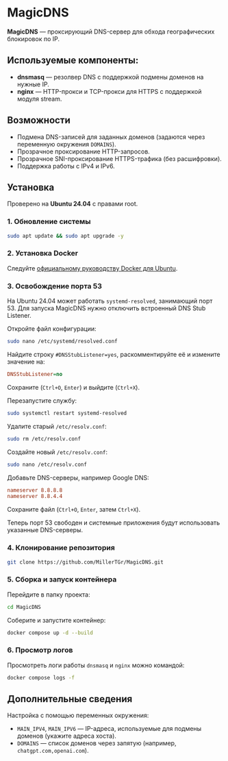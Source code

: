 # MagicDNS

**MagicDNS** — проксирующий DNS-сервер для обхода географических блокировок по IP.

## Используемые компоненты:
- **dnsmasq** — резолвер DNS с поддержкой подмены доменов на нужные IP.
- **nginx** — HTTP-прокси и TCP-прокси для HTTPS с поддержкой модуля stream.

## Возможности
- Подмена DNS-записей для заданных доменов (задаются через переменную окружения `DOMAINS`).
- Прозрачное проксирование HTTP-запросов.
- Прозрачное SNI-проксирование HTTPS-трафика (без расшифровки).
- Поддержка работы с IPv4 и IPv6.

## Установка
Проверено на **Ubuntu 24.04** с правами root.

### 1. Обновление системы
```bash
sudo apt update && sudo apt upgrade -y
```

### 2. Установка Docker
Следуйте [официальному руководству Docker для Ubuntu](https://docs.docker.com/engine/install/ubuntu/).

### 3. Освобождение порта 53
На Ubuntu 24.04 может работать `systemd-resolved`, занимающий порт 53. Для запуска MagicDNS нужно отключить встроенный DNS Stub Listener.

Откройте файл конфигурации:
```bash
sudo nano /etc/systemd/resolved.conf
```

Найдите строку `#DNSStubListener=yes`, раскомментируйте её и измените значение на:
```ini
DNSStubListener=no
```

Сохраните (`Ctrl+O`, `Enter`) и выйдите (`Ctrl+X`).

Перезапустите службу:
```bash
sudo systemctl restart systemd-resolved
```

Удалите старый `/etc/resolv.conf`:
```bash
sudo rm /etc/resolv.conf
```

Создайте новый `/etc/resolv.conf`:
```bash
sudo nano /etc/resolv.conf
```

Добавьте DNS-серверы, например Google DNS:
```ini
nameserver 8.8.8.8
nameserver 8.8.4.4
```

Сохраните файл (`Ctrl+O`, `Enter`, затем `Ctrl+X`).

Теперь порт 53 свободен и системные приложения будут использовать указанные DNS-серверы.

### 4. Клонирование репозитория
```bash
git clone https://github.com/MillerTGr/MagicDNS.git
```

### 5. Сборка и запуск контейнера
Перейдите в папку проекта:
```bash
cd MagicDNS
```

Соберите и запустите контейнер:
```bash
docker compose up -d --build
```

### 6. Просмотр логов
Просмотреть логи работы `dnsmasq` и `nginx` можно командой:
```bash
docker compose logs -f
```

## Дополнительные сведения
Настройка с помощью переменных окружения:
- `MAIN_IPV4`, `MAIN_IPV6` — IP-адреса, используемые для подмены доменов (укажите адреса хоста).
- `DOMAINS` — список доменов через запятую (например, `chatgpt.com,openai.com`).

